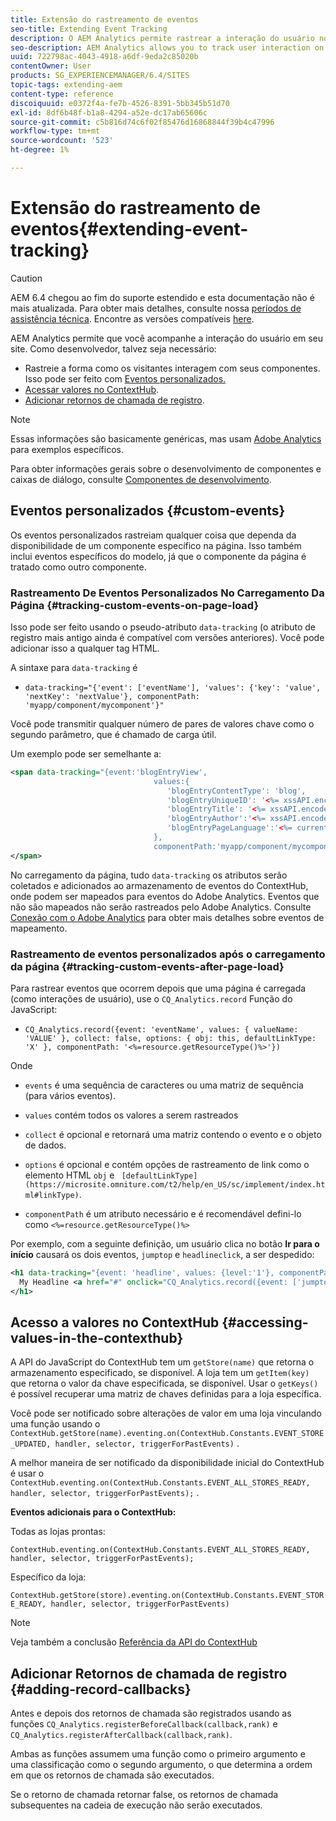 ```yaml
---
title: Extensão do rastreamento de eventos
seo-title: Extending Event Tracking
description: O AEM Analytics permite rastrear a interação do usuário no seu site
seo-description: AEM Analytics allows you to track user interaction on your website
uuid: 722798ac-4043-4918-a6df-9eda2c85020b
contentOwner: User
products: SG_EXPERIENCEMANAGER/6.4/SITES
topic-tags: extending-aem
content-type: reference
discoiquuid: e0372f4a-fe7b-4526-8391-5bb345b51d70
exl-id: 8df6b48f-b1a8-4294-a52e-dc17ab65606c
source-git-commit: c5b816d74c6f02f85476d16868844f39b4c47996
workflow-type: tm+mt
source-wordcount: '523'
ht-degree: 1%

---
```


# Extensão do rastreamento de eventos{#extending-event-tracking}

>[!CAUTION]
>
>AEM 6.4 chegou ao fim do suporte estendido e esta documentação não é mais atualizada. Para obter mais detalhes, consulte nossa [períodos de assistência técnica](https://helpx.adobe.com/br/support/programs/eol-matrix.html). Encontre as versões compatíveis [here](https://experienceleague.adobe.com/docs/).

AEM Analytics permite que você acompanhe a interação do usuário em seu site. Como desenvolvedor, talvez seja necessário:

* Rastreie a forma como os visitantes interagem com seus componentes. Isso pode ser feito com [Eventos personalizados.](#custom-events)
* [Acessar valores no ContextHub](/help/sites-developing/extending-analytics.md#accessing-values-in-the-contexthub).
* [Adicionar retornos de chamada de registro](#adding-record-callbacks).

>[!NOTE]
>
>Essas informações são basicamente genéricas, mas usam [Adobe Analytics](/help/sites-administering/adobeanalytics.md) para exemplos específicos.
>
>Para obter informações gerais sobre o desenvolvimento de componentes e caixas de diálogo, consulte [Componentes de desenvolvimento](/help/sites-developing/components.md).

## Eventos personalizados {#custom-events}

Os eventos personalizados rastreiam qualquer coisa que dependa da disponibilidade de um componente específico na página. Isso também inclui eventos específicos do modelo, já que o componente da página é tratado como outro componente.

### Rastreamento De Eventos Personalizados No Carregamento Da Página {#tracking-custom-events-on-page-load}

Isso pode ser feito usando o pseudo-atributo `data-tracking` (o atributo de registro mais antigo ainda é compatível com versões anteriores). Você pode adicionar isso a qualquer tag HTML.

A sintaxe para `data-tracking` é

* `data-tracking="{'event': ['eventName'], 'values': {'key': 'value', 'nextKey': 'nextValue'}, componentPath: 'myapp/component/mycomponent'}"`

Você pode transmitir qualquer número de pares de valores chave como o segundo parâmetro, que é chamado de carga útil.

Um exemplo pode ser semelhante a:

```xml
<span data-tracking="{event:'blogEntryView', 
                                values:{
                                   'blogEntryContentType': 'blog', 
                                   'blogEntryUniqueID': '<%= xssAPI.encodeForJSString(entry.getId()) %>',
                                   'blogEntryTitle': '<%= xssAPI.encodeForJSString(entry.getTitle()) %>',
                                   'blogEntryAuthor':'<%= xssAPI.encodeForJSString(entry.getAuthor()) %>',
                                   'blogEntryPageLanguage':'<%= currentPage.getLanguage(true) %>'
                                },
                                componentPath:'myapp/component/mycomponent'}">
</span>
```

No carregamento da página, tudo `data-tracking` os atributos serão coletados e adicionados ao armazenamento de eventos do ContextHub, onde podem ser mapeados para eventos do Adobe Analytics. Eventos que não são mapeados não serão rastreados pelo Adobe Analytics. Consulte [Conexão com o Adobe Analytics](/help/sites-administering/adobeanalytics.md) para obter mais detalhes sobre eventos de mapeamento.

### Rastreamento de eventos personalizados após o carregamento da página {#tracking-custom-events-after-page-load}

Para rastrear eventos que ocorrem depois que uma página é carregada (como interações de usuário), use o `CQ_Analytics.record` Função do JavaScript:

* `CQ_Analytics.record({event: 'eventName', values: { valueName: 'VALUE' }, collect: false, options: { obj: this, defaultLinkType: 'X' }, componentPath: '<%=resource.getResourceType()%>'})`

Onde

* `events` é uma sequência de caracteres ou uma matriz de sequência (para vários eventos).

* `values` contém todos os valores a serem rastreados
* `collect` é opcional e retornará uma matriz contendo o evento e o objeto de dados.
* `options` é opcional e contém opções de rastreamento de link como o elemento HTML `obj` e ` [defaultLinkType](https://microsite.omniture.com/t2/help/en_US/sc/implement/index.html#linkType)`.

* `componentPath` é um atributo necessário e é recomendável defini-lo como `<%=resource.getResourceType()%>`

Por exemplo, com a seguinte definição, um usuário clica no botão **Ir para o início** causará os dois eventos, `jumptop` e `headlineclick`, a ser despedido:

```xml
<h1 data-tracking="{event: 'headline', values: {level:'1'}, componentPath: '<%=resource.getResourceType()%>'}">
  My Headline <a href="#" onclick="CQ_Analytics.record({event: ['jumptop','headlineclick'],  values: {level:'1'}, componentPath: '<%=resource.getResourceType()%>'})">Jump to top</a>
</h1>
```

## Acesso a valores no ContextHub {#accessing-values-in-the-contexthub}

A API do JavaScript do ContextHub tem um `getStore(name)` que retorna o armazenamento especificado, se disponível. A loja tem um `getItem(key)` que retorna o valor da chave especificada, se disponível. Usar o `getKeys()` é possível recuperar uma matriz de chaves definidas para a loja específica.

Você pode ser notificado sobre alterações de valor em uma loja vinculando uma função usando o `ContextHub.getStore(name).eventing.on(ContextHub.Constants.EVENT_STORE_UPDATED, handler, selector, triggerForPastEvents)` .

A melhor maneira de ser notificado da disponibilidade inicial do ContextHub é usar o `ContextHub.eventing.on(ContextHub.Constants.EVENT_ALL_STORES_READY, handler, selector, triggerForPastEvents);` .

**Eventos adicionais para o ContextHub:**

Todas as lojas prontas:

`ContextHub.eventing.on(ContextHub.Constants.EVENT_ALL_STORES_READY, handler, selector, triggerForPastEvents);`

Específico da loja:

`ContextHub.getStore(store).eventing.on(ContextHub.Constants.EVENT_STORE_READY, handler, selector, triggerForPastEvents)`

>[!NOTE]
>
>Veja também a conclusão [Referência da API do ContextHub](https://helpx.adobe.com/experience-manager/6-4/sites/developing/using/contexthub-api.html#ContextHubJavascriptAPIReference)

## Adicionar Retornos de chamada de registro {#adding-record-callbacks}

Antes e depois dos retornos de chamada são registrados usando as funções `CQ_Analytics.registerBeforeCallback(callback,rank)` e `CQ_Analytics.registerAfterCallback(callback,rank)`.

Ambas as funções assumem uma função como o primeiro argumento e uma classificação como o segundo argumento, o que determina a ordem em que os retornos de chamada são executados.

Se o retorno de chamada retornar false, os retornos de chamada subsequentes na cadeia de execução não serão executados.
